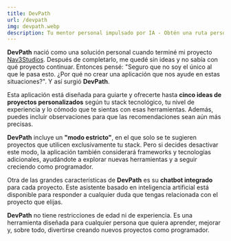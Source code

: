 ```yaml
---
title: DevPath
url: /devpath
img: devpath.webp
description: Tu mentor personal impulsado por IA - Obtén una ruta personalizada de 5 proyectos adaptada a tu stack y habilidades y crea proyectos increibles con DevPath
---
```

**DevPath** nació como una solución personal cuando terminé mi proyecto [Nav3Studios](https://nav3studios.sicoradev.com). Después de completarlo, me quedé sin ideas y no sabía con qué proyecto continuar. Entonces pensé: "Seguro que no soy el único al que le pasa esto. ¿Por qué no crear una aplicación que nos ayude en estas situaciones?". Y así surgió **DevPath**.

Esta aplicación está diseñada para guiarte y ofrecerte hasta **cinco ideas de proyectos personalizados** según tu stack tecnológico, tu nivel de experiencia y lo cómodo que te sientas con esas herramientas. Además, puedes incluir observaciones para que las recomendaciones sean aún más precisas.

**DevPath** incluye un **"modo estricto"**, en el que solo se te sugieren proyectos que utilicen exclusivamente tu stack. Pero si decides desactivar este modo, la aplicación también considerará frameworks y tecnologías adicionales, ayudándote a explorar nuevas herramientas y a seguir creciendo como programador.

Otra de las grandes características de **DevPath** es su **chatbot integrado** para cada proyecto. Este asistente basado en inteligencia artificial está disponible para responder a cualquier duda que tengas relacionada con el proyecto que elijas.

**DevPath** no tiene restricciones de edad ni de experiencia. Es una herramienta diseñada para cualquier persona que quiera aprender, mejorar y, sobre todo, divertirse creando nuevos proyectos como programador.